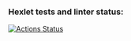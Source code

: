 ### Hexlet tests and linter status:
[![Actions Status](https://github.com/catherinacd/js-jest-testing-project-67/actions/workflows/hexlet-check.yml/badge.svg)](https://github.com/catherinacd/js-jest-testing-project-67/actions)